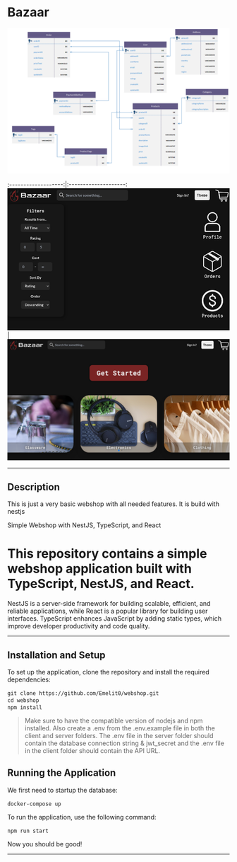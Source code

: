 # Bazaar

![](docs/image2.png)



:-------------------:|:--------------------:
![](docs/image.png)  |  ![](docs/image1.png)
___
## Description
This is just a very basic webshop with all needed features. It is build with nestjs

Simple Webshop with NestJS, TypeScript, and React

# This repository contains a simple webshop application built with TypeScript, NestJS, and React.
NestJS is a server-side framework for building scalable, efficient, and reliable applications, while React is a popular 
library for building user interfaces. TypeScript enhances JavaScript by adding static types, which improve developer 
productivity and code quality.
___

## Installation and Setup
To set up the application, clone the repository and install the required dependencies:
```angular2html
git clone https://github.com/Emelit0/webshop.git
cd webshop
npm install
```

>Make sure to have the compatible version of nodejs and npm installed. Also create a .env from the .env.example
file in both the client and server folders. The .env file in the server folder should contain the database connection
string & jwt_secret and the .env file in the client folder should contain the API URL.

## Running the Application
We first need to startup the database:
```angular2html
docker-compose up
```

To run the application, use the following command:
```angular2html
npm run start
```
Now you should be good!
___



